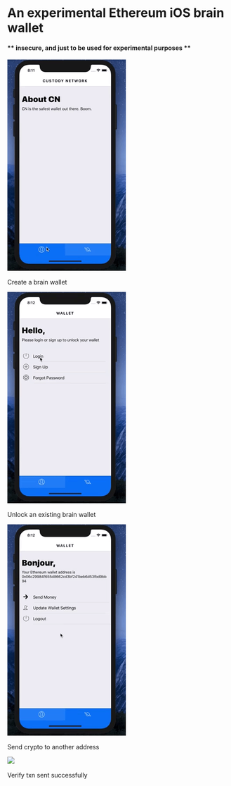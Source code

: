 # An experimental Ethereum iOS brain wallet

#### ** insecure, and just to be used for experimental purposes **

<p>
  <img src="/gif/createWallet.gif?raw=true"/>
</p>
<p> Create a brain wallet </p>

<p>
  <img src="/gif/unlockExistingWallet.gif?raw=true"/>
</p>
<p"> Unlock an existing brain wallet </p>

<p>
  <img src="/gif/sendMoney.gif?raw=true"/>
</p>
<p> Send crypto to another address  </p>

<p>
  <img src="/gif/checkTxn.gif?raw=true"/>
</p>
<p> Verify txn sent successfully </p>
